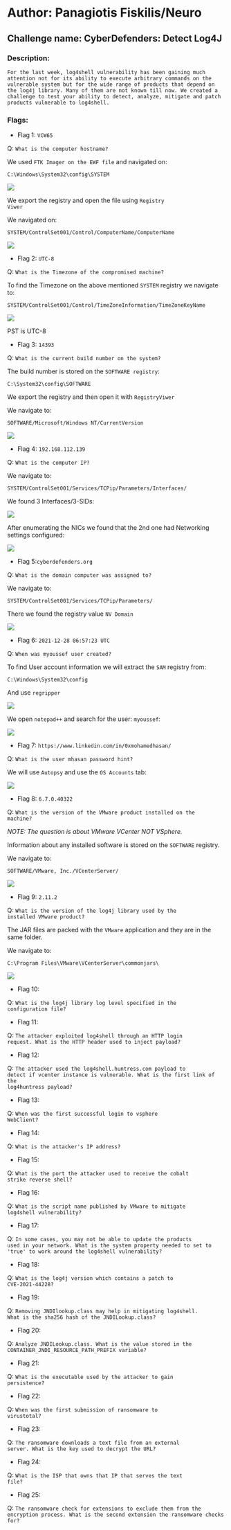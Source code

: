 <h1>Author: Panagiotis Fiskilis/Neuro</h1>

<h2>Challenge name: CyberDefenders: Detect Log4J</h2>

<h3>Description:</h3>

```
For the last week, log4shell vulnerability has been gaining much attention not for its ability to execute arbitrary commands on the vulnerable system but for the wide range of products that depend on the log4j library. Many of them are not known till now. We created a challenge to test your ability to detect, analyze, mitigate and patch products vulnerable to log4shell.
```

<h3>Flags:</h3>

- Flag 1: `VCW65`

Q: <code>What is the computer hostname?</code>

We used <code>FTK Imager on the EWF file</code> and navigated on:

```
C:\Windows\System32\config\SYSTEM
```

![](./Images/Flag0-System-reg-file.png)

We export the registry and open the file using <code>Registry Viwer</code>

We navigated on:

```
SYSTEM/ControlSet001/Control/ComputerName/ComputerName
```

![](./Images/Flag1.png)

- Flag 2: `UTC-8`

Q: <code>What is the Timezone of the compromised machine?</code>

To find the Timezone on the above mentioned `SYSTEM` registry we navigate to:

```
SYSTEM/ControlSet001/Control/TimeZoneInformation/TimeZoneKeyName
```

![](./Images/Flag2.png)

PST is UTC-8

- Flag 3: `14393`

Q: <code>What is the current build number on the system?</code>

The build number is stored on the <code>SOFTWARE registry</code>:

```
C:\System32\config\SOFTWARE
```

We export the registry and then open it with <code>RegistryViwer</code>

We navigate to:

```
SOFTWARE/Microsoft/Windows NT/CurrentVersion
```

![](./Images/Flag3.png)

- Flag 4: `192.168.112.139`

Q: <code>What is the computer IP?</code>

We navigate to:

```
SYSTEM/ControlSet001/Services/TCPip/Parameters/Interfaces/
```

We found 3 Interfaces/3-SIDs:

![](./Images/Flag4-0.png)

After enumerating the NICs we found that the 2nd one had Networking settings configured:

![](./Images/Flag4-1.png)

- Flag 5:`cyberdefenders.org`

Q: <code>What is the domain computer was assigned to?</code>

We navigate to:

```
SYSTEM/ControlSet001/Services/TCPip/Parameters/
```

There we found the registry value <code>NV Domain</code>

![](./Images/Flag5.png)

- Flag 6: `2021-12-28 06:57:23 UTC`

Q: <code>When was myoussef user created?</code>

To find User account information we will extract the <code>SAM</code> registry from:

```
C:\Windows\System32\config
```

And use <code>regripper</code>

![](./Images/Flag6-0.png)

We open <code>notepad++</code> and search for the user: `myoussef`:

![](./Images/Flag6-1.png)

- Flag 7: `https://www.linkedin.com/in/0xmohamedhasan/`

Q: <code>What is the user mhasan password hint?</code>

We will use `Autopsy` and use the `OS Accounts` tab:

![](./Images/Flag7.png)

- Flag 8: `6.7.0.40322`

Q: <code>What is the version of the VMware product installed on the machine?</code>

<i>NOTE: The question is about VMware VCenter NOT VSphere.</i>

Information about any installed software is stored on the `SOFTWARE` registry.

We navigate to:

```
SOFTWARE/VMware, Inc./VCenterServer/
```

![](./Images/Flag8.png)

- Flag 9: `2.11.2`

Q: <code>What is the version of the log4j library used by the installed VMware product?</code>

The JAR files are packed with the `VMware` application and they are in the same folder.

We navigate to:

```
C:\Program Files\VMware\VCenterServer\commonjars\
```

![](./Images/Flag9.png)

- Flag 10:

Q: <code>What is the log4j library log level specified in the configuration file?</code>

- Flag 11:

Q: <code>The attacker exploited log4shell through an HTTP login request. What is the HTTP header used to inject payload?</code>

- Flag 12:

Q: <code>The attacker used the log4shell.huntress.com payload to detect if vcenter instance is vulnerable. What is the first link of the log4huntress payload?</code>

- Flag 13:

Q: <code>When was the first successful login to vsphere WebClient?</code>

- Flag 14:

Q: <code>What is the attacker's IP address?</code>

- Flag 15:

Q: <code>What is the port the attacker used to receive the cobalt strike reverse shell?</code>

- Flag 16:

Q: <code>What is the script name published by VMware to mitigate log4shell vulnerability?</code>

- Flag 17:

Q: <code>In some cases, you may not be able to update the products used in your network. What is the system property needed to set to 'true' to work around the log4shell vulnerability?</code>

- Flag 18:

Q: <code>What is the log4j version which contains a patch to CVE-2021-44228?</code>

- Flag 19:

Q: <code>Removing JNDIlookup.class may help in mitigating log4shell. What is the sha256 hash of the JNDILookup.class?</code>

- Flag 20:

Q: <code>Analyze JNDILookup.class. What is the value stored in the CONTAINER_JNDI_RESOURCE_PATH_PREFIX variable?</code>

- Flag 21:

Q: <code>What is the executable used by the attacker to gain persistence?</code>

- Flag 22:

Q: <code>When was the first submission of ransomware to virustotal?</code>

- Flag 23:

Q: <code>The ransomware downloads a text file from an external server. What is the key used to decrypt the URL?</code>

- Flag 24:

Q: <code>What is the ISP that owns that IP that serves the text file?</code>

- Flag 25:

Q: <code>The ransomware check for extensions to exclude them from the encryption process. What is the second extension the ransomware checks for?</code>
